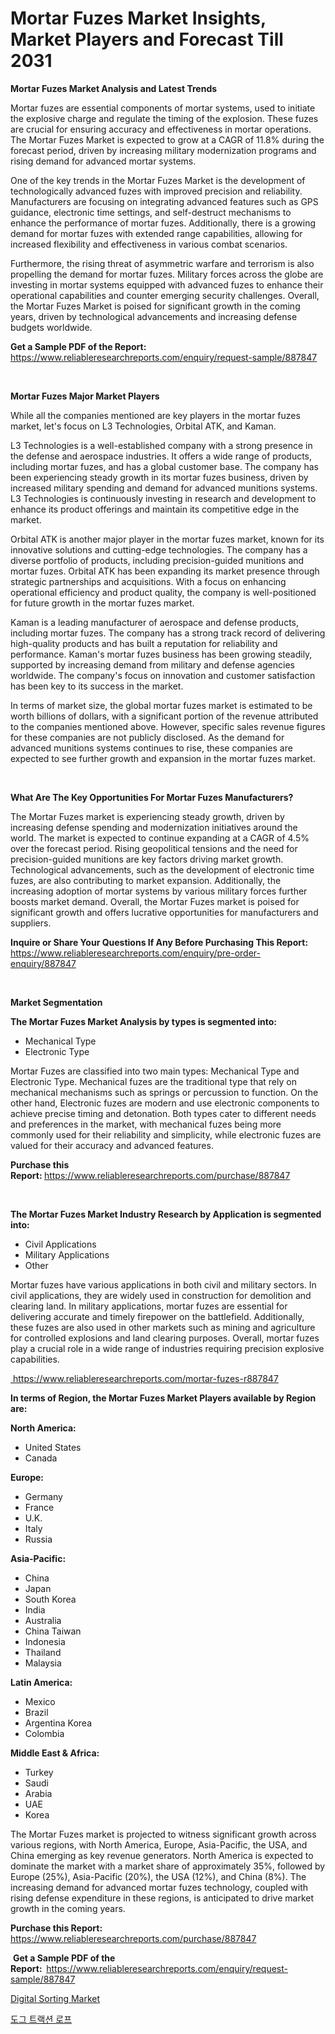 <p><h1>Mortar Fuzes Market Insights, Market Players and Forecast Till 2031</h1></p><p><strong>Mortar Fuzes Market Analysis and Latest Trends</strong></p>
<p><p>Mortar fuzes are essential components of mortar systems, used to initiate the explosive charge and regulate the timing of the explosion. These fuzes are crucial for ensuring accuracy and effectiveness in mortar operations. The Mortar Fuzes Market is expected to grow at a CAGR of 11.8% during the forecast period, driven by increasing military modernization programs and rising demand for advanced mortar systems.</p><p>One of the key trends in the Mortar Fuzes Market is the development of technologically advanced fuzes with improved precision and reliability. Manufacturers are focusing on integrating advanced features such as GPS guidance, electronic time settings, and self-destruct mechanisms to enhance the performance of mortar fuzes. Additionally, there is a growing demand for mortar fuzes with extended range capabilities, allowing for increased flexibility and effectiveness in various combat scenarios.</p><p>Furthermore, the rising threat of asymmetric warfare and terrorism is also propelling the demand for mortar fuzes. Military forces across the globe are investing in mortar systems equipped with advanced fuzes to enhance their operational capabilities and counter emerging security challenges. Overall, the Mortar Fuzes Market is poised for significant growth in the coming years, driven by technological advancements and increasing defense budgets worldwide.</p></p>
<p><strong>Get a Sample PDF of the Report:&nbsp;</strong> <a href="https://www.reliableresearchreports.com/enquiry/request-sample/887847">https://www.reliableresearchreports.com/enquiry/request-sample/887847</a></p>
<p>&nbsp;</p>
<p><strong>Mortar Fuzes Major Market Players</strong></p>
<p><p>While all the companies mentioned are key players in the mortar fuzes market, let's focus on L3 Technologies, Orbital ATK, and Kaman.</p><p>L3 Technologies is a well-established company with a strong presence in the defense and aerospace industries. It offers a wide range of products, including mortar fuzes, and has a global customer base. The company has been experiencing steady growth in its mortar fuzes business, driven by increased military spending and demand for advanced munitions systems. L3 Technologies is continuously investing in research and development to enhance its product offerings and maintain its competitive edge in the market.</p><p>Orbital ATK is another major player in the mortar fuzes market, known for its innovative solutions and cutting-edge technologies. The company has a diverse portfolio of products, including precision-guided munitions and mortar fuzes. Orbital ATK has been expanding its market presence through strategic partnerships and acquisitions. With a focus on enhancing operational efficiency and product quality, the company is well-positioned for future growth in the mortar fuzes market.</p><p>Kaman is a leading manufacturer of aerospace and defense products, including mortar fuzes. The company has a strong track record of delivering high-quality products and has built a reputation for reliability and performance. Kaman's mortar fuzes business has been growing steadily, supported by increasing demand from military and defense agencies worldwide. The company's focus on innovation and customer satisfaction has been key to its success in the market.</p><p>In terms of market size, the global mortar fuzes market is estimated to be worth billions of dollars, with a significant portion of the revenue attributed to the companies mentioned above. However, specific sales revenue figures for these companies are not publicly disclosed. As the demand for advanced munitions systems continues to rise, these companies are expected to see further growth and expansion in the mortar fuzes market.</p></p>
<p>&nbsp;</p>
<p><strong>What Are The Key Opportunities For Mortar Fuzes Manufacturers?</strong></p>
<p><p>The Mortar Fuzes market is experiencing steady growth, driven by increasing defense spending and modernization initiatives around the world. The market is expected to continue expanding at a CAGR of 4.5% over the forecast period. Rising geopolitical tensions and the need for precision-guided munitions are key factors driving market growth. Technological advancements, such as the development of electronic time fuzes, are also contributing to market expansion. Additionally, the increasing adoption of mortar systems by various military forces further boosts market demand. Overall, the Mortar Fuzes market is poised for significant growth and offers lucrative opportunities for manufacturers and suppliers.</p></p>
<p><strong>Inquire or Share Your Questions If Any Before Purchasing This Report:</strong> <a href="https://www.reliableresearchreports.com/enquiry/pre-order-enquiry/887847">https://www.reliableresearchreports.com/enquiry/pre-order-enquiry/887847</a></p>
<p>&nbsp;</p>
<p><strong>Market Segmentation</strong></p>
<p><strong>The Mortar Fuzes Market Analysis by types is segmented into:</strong></p>
<p><ul><li>Mechanical Type</li><li>Electronic Type</li></ul></p>
<p><p>Mortar Fuzes are classified into two main types: Mechanical Type and Electronic Type. Mechanical fuzes are the traditional type that rely on mechanical mechanisms such as springs or percussion to function. On the other hand, Electronic fuzes are modern and use electronic components to achieve precise timing and detonation. Both types cater to different needs and preferences in the market, with mechanical fuzes being more commonly used for their reliability and simplicity, while electronic fuzes are valued for their accuracy and advanced features.</p></p>
<p><strong>Purchase this Report:&nbsp;</strong><a href="https://www.reliableresearchreports.com/purchase/887847">https://www.reliableresearchreports.com/purchase/887847</a></p>
<p>&nbsp;</p>
<p><strong>The Mortar Fuzes Market Industry Research by Application is segmented into:</strong></p>
<p><ul><li>Civil Applications</li><li>Military Applications</li><li>Other</li></ul></p>
<p><p>Mortar fuzes have various applications in both civil and military sectors. In civil applications, they are widely used in construction for demolition and clearing land. In military applications, mortar fuzes are essential for delivering accurate and timely firepower on the battlefield. Additionally, these fuzes are also used in other markets such as mining and agriculture for controlled explosions and land clearing purposes. Overall, mortar fuzes play a crucial role in a wide range of industries requiring precision explosive capabilities.</p></p>
<p><a href="https://www.reliableresearchreports.com/mortar-fuzes-r887847">&nbsp;https://www.reliableresearchreports.com/mortar-fuzes-r887847</a></p>
<p><strong>In terms of Region, the Mortar Fuzes Market Players available by Region are:</strong></p>
<p>
    <p> <strong> North America: </strong>
        <ul>
            <li>United States</li>
            <li>Canada</li>
        </ul>
        </p> 
    <p> <strong> Europe: </strong>
        <ul>
            <li>Germany</li>
            <li>France</li>
            <li>U.K.</li>
            <li>Italy</li>
            <li>Russia</li>
        </ul>
        </p> 
    <p> <strong> Asia-Pacific: </strong>
        <ul>
            <li>China</li>
            <li>Japan</li>
            <li>South Korea</li>
            <li>India</li>
            <li>Australia</li>
            <li>China Taiwan</li>
            <li>Indonesia</li>
            <li>Thailand</li>
            <li>Malaysia</li>
        </ul>
        </p> 
    <p> <strong> Latin America: </strong>
        <ul>
            <li>Mexico</li>
            <li>Brazil</li>
            <li>Argentina Korea</li>
            <li>Colombia</li>
        </ul>
        </p> 
    <p> <strong> Middle East & Africa: </strong>
        <ul>
            <li>Turkey</li>
            <li>Saudi</li>
            <li>Arabia</li>
            <li>UAE</li>
            <li>Korea</li>
        </ul>
    </p>
    </p>
<p><p>The Mortar Fuzes market is projected to witness significant growth across various regions, with North America, Europe, Asia-Pacific, the USA, and China emerging as key revenue generators. North America is expected to dominate the market with a market share of approximately 35%, followed by Europe (25%), Asia-Pacific (20%), the USA (12%), and China (8%). The increasing demand for advanced mortar fuzes technology, coupled with rising defense expenditure in these regions, is anticipated to drive market growth in the coming years.</p></p>
<p><strong>Purchase this Report: </strong><a href="https://www.reliableresearchreports.com/purchase/887847">https://www.reliableresearchreports.com/purchase/887847</a></p>
<p>&nbsp;<strong>Get a Sample PDF of the Report:&nbsp;&nbsp;</strong><a href="https://www.reliableresearchreports.com/enquiry/request-sample/887847">https://www.reliableresearchreports.com/enquiry/request-sample/887847</a></p>
<p><strong></strong></p>
<p><p><a href="https://github.com/WillieWoodard/Market-Research-Report-List-4/blob/main/digital-sorting-market.md">Digital Sorting Market</a></p><p><a href="https://medium.com/@leatharoan20231/%EA%B0%9C-%EA%B2%AC%EC%9D%B8%EB%A1%9C%ED%94%84-%EC%8B%9C%EC%9E%A5-%EB%B6%84%EC%84%9D-%EA%B8%80%EB%A1%9C%EB%B2%8C-%EC%82%B0%EC%97%85-%EC%A0%84%EB%A7%9D-%EB%B0%8F-%EC%98%88%EC%B8%A1-2024%EB%85%84%EB%B6%80%ED%84%B0-2031%EB%85%84-6d71614ec87c">도그 트랙션 로프</a></p></p>